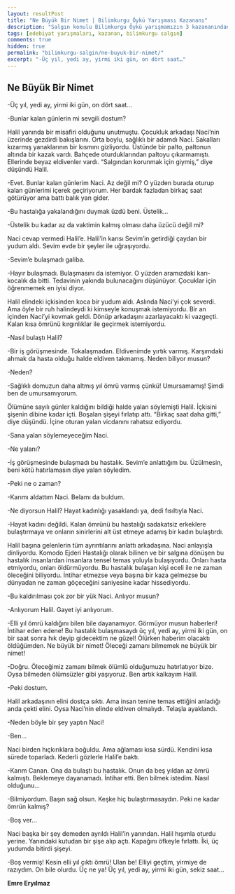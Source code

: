 ```yaml
---
layout: resultPost
title: "Ne Büyük Bir Nimet | Bilimkurgu Öykü Yarışması Kazananı"
description: "Salgın konulu Bilimkurgu Öykü yarışmamızın 3 kazananından birisi Emre Eryılmaz'ın Ne Büyük Bir Nimet öyküsü"
tags: [edebiyat yarışmaları, kazanan, bilimkurgu salgın]
comments: true
hidden: true
permalink: "bilimkurgu-salgin/ne-buyuk-bir-nimet/"
excerpt: "-Üç yıl, yedi ay, yirmi iki gün, on dört saat…"
---
```


## Ne Büyük Bir Nimet

-Üç yıl, yedi ay, yirmi iki gün, on dört saat…  

-Bunlar kalan günlerin mi sevgili dostum?  

Halil yanında bir misafiri olduğunu unutmuştu. Çocukluk arkadaşı Naci’nin üzerinde gezdirdi bakışlarını. Orta boylu, sağlıklı bir adamdı Naci. Sakalları kızarmış yanaklarının bir kısmını gizliyordu. Üstünde bir palto, paltonun altında bir kazak vardı. Bahçede oturduklarından paltoyu çıkarmamıştı. Ellerinde beyaz eldivenler vardı. “Salgından korunmak için giymiş,” diye düşündü Halil.  

-Evet. Bunlar kalan günlerim Naci. Az değil mi? O yüzden burada oturup kalan günlerimi içerek geçiriyorum. Her bardak fazladan birkaç saat götürüyor ama battı balık yan gider.  

-Bu hastalığa yakalandığını duymak üzdü beni. Üstelik…  

-Üstelik bu kadar az da vaktimin kalmış olması daha üzücü değil mi?  

Naci cevap vermedi Halil’e. Halil’in karısı Sevim’in getirdiği çaydan bir yudum aldı. Sevim evde bir şeyler ile uğraşıyordu.  

-Sevim’e bulaşmadı galiba.  

-Hayır bulaşmadı. Bulaşmasını da istemiyor. O yüzden aramızdaki karı-kocalık da bitti. Tedavinin yakında bulunacağını düşünüyor. Çocuklar için öğrenmemek en iyisi diyor.  

Halil elindeki içkisinden koca bir yudum aldı. Aslında Naci’yi çok severdi. Ama öyle bir ruh halindeydi ki kimseyle konuşmak istemiyordu. Bir an içinden Naci’yi kovmak geldi. Dönüp arkadaşını azarlayacaktı ki vazgeçti. Kalan kısa ömrünü kırgınlıklar ile geçirmek istemiyordu.  

-Nasıl bulaştı Halil?  

-Bir iş görüşmesinde. Tokalaşmadan. Eldivenimde yırtık varmış. Karşımdaki ahmak da hasta olduğu halde eldiven takmamış. Neden biliyor musun?  

-Neden?  

-Sağlıklı domuzun daha altmış yıl ömrü varmış çünkü! Umursamamış! Şimdi ben de umursamıyorum.  

Ölümüne sayılı günler kaldığını bildiği halde yalan söylemişti Halil. İçkisini şişenin dibine kadar içti. Boşalan şişeyi fırlatıp attı. “Birkaç saat daha gitti,” diye düşündü. İçine oturan yalan vicdanını rahatsız ediyordu.  

-Sana yalan söylemeyeceğim Naci.  

-Ne yalanı?  

-İş görüşmesinde bulaşmadı bu hastalık. Sevim’e anlattığım bu. Üzülmesin, beni kötü hatırlamasın diye yalan söyledim.  

-Peki ne o zaman?  

-Karımı aldattım Naci. Belamı da buldum.  

-Ne diyorsun Halil? Hayat kadınlığı yasaklandı ya, dedi fısıltıyla Naci.  

-Hayat kadını değildi. Kalan ömrünü bu hastalığı sadakatsiz erkeklere bulaştırmaya ve onların sinirlerini alt üst etmeye adamış bir kadın bulaştırdı.  

Halil başına gelenlerin tüm ayrıntılarını anlattı arkadaşına. Naci anlayışla dinliyordu. Komodo Ejderi Hastalığı olarak bilinen ve bir salgına dönüşen bu hastalık insanlardan insanlara tensel temas yoluyla bulaşıyordu. Onları hasta etmiyordu, onları öldürmüyordu. Bu hastalık bulaşan kişi eceli ile ne zaman öleceğini biliyordu. İntihar etmezse veya başına bir kaza gelmezse bu dünyadan ne zaman göçeceğini saniyesine kadar hissediyordu.  

-Bu kaldırılması çok zor bir yük Naci. Anlıyor musun?  

-Anlıyorum Halil. Gayet iyi anlıyorum.  

-Elli yıl ömrü kaldığını bilen bile dayanamıyor. Görmüyor musun haberleri! İntihar eden edene! Bu hastalık bulaşmasaydı üç yıl, yedi ay, yirmi iki gün, on bir saat sonra hık deyip gidecektim ne güzel! Ölürken haberim olacaktı öldüğümden. Ne büyük bir nimet! Öleceği zamanı bilmemek ne büyük bir nimet!  

-Doğru. Öleceğimiz zamanı bilmek ölümlü olduğumuzu hatırlatıyor bize. Oysa bilmeden ölümsüzler gibi yaşıyoruz. Ben artık kalkayım Halil.  

-Peki dostum.  

Halil arkadaşının elini dostça sıktı. Ama insan tenine temas ettiğini anladığı anda çekti elini. Oysa Naci’nin elinde eldiven olmalıydı. Telaşla ayaklandı.  

-Neden böyle bir şey yaptın Naci!  

-Ben…  

Naci birden hıçkırıklara boğuldu. Ama ağlaması kısa sürdü. Kendini kısa sürede toparladı. Kederli gözlerle Halil’e baktı.  

-Karım Canan. Ona da bulaştı bu hastalık. Onun da beş yıldan az ömrü kalmıştı. Beklemeye dayanamadı. İntihar etti. Ben bilmek istedim. Nasıl olduğunu…  

-Bilmiyordum. Başın sağ olsun. Keşke hiç bulaştırmasaydın. Peki ne kadar ömrün kalmış?  

-Boş ver…  

Naci başka bir şey demeden ayrıldı Halil’in yanından. Halil hışımla oturdu yerine. Yanındaki kutudan bir şişe alıp açtı. Kapağını öfkeyle fırlattı. İki, üç yudumda bitirdi şişeyi.  

-Boş vermiş! Kesin elli yıl çıktı ömrü! Ulan be! Elliyi geçtim, yirmiye de razıydım. On bile olurdu. Üç ne ya! Üç yıl, yedi ay, yirmi iki gün, sekiz saat…  

**Emre Eryılmaz**
